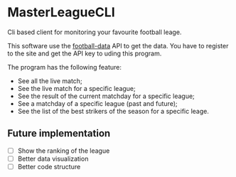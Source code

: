 # MasterLeagueCLI
Cli based client for monitoring your favourite football leage.

This software use the [football-data](https://www.football-data.org) API to get the data. You have to register to the site and get the API key to uding this program.

The program has the following feature:
  - See all the live match;
  - See the live match for a specific league;
  - See the result of the current matchday for a specific league;
  - See a matchday of a specific league (past and future);
  - See the list of the best strikers of the season for a specific leage.

## Future implementation
- [ ] Show the ranking of the league
- [ ] Better data visualization
- [ ] Better code structure
